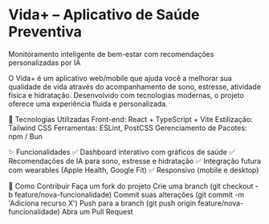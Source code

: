 # Vida+ – Aplicativo de Saúde Preventiva
Monitoramento inteligente de bem-estar com recomendações personalizadas por IA

O Vida+ é um aplicativo web/mobile que ajuda você a melhorar sua qualidade de vida através do acompanhamento de sono, estresse, atividade física e hidratação. Desenvolvido com tecnologias modernas, o projeto oferece uma experiência fluida e personalizada.

🚀 Tecnologias Utilizadas
Front-end: React + TypeScript + Vite
Estilização: Tailwind CSS
Ferramentas: ESLint, PostCSS
Gerenciamento de Pacotes: npm / Bun

✨ Funcionalidades
✅ Dashboard interativo com gráficos de saúde
✅ Recomendações de IA para sono, estresse e hidratação
✅ Integração futura com wearables (Apple Health, Google Fit)
✅ Responsivo (mobile e desktop)

🤝 Como Contribuir
Faça um fork do projeto
Crie uma branch (git checkout -b feature/nova-funcionalidade)
Commit suas alterações (git commit -m 'Adiciona recurso X')
Push para a branch (git push origin feature/nova-funcionalidade)
Abra um Pull Request
